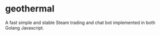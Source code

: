 # geothermal
A fast simple and stable Steam trading and chat bot implemented in both Golang Javascript.
